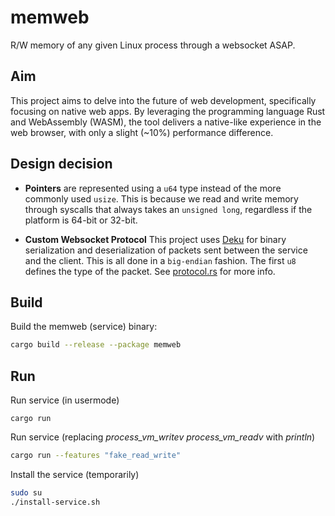 # memweb
R/W memory of any given Linux process through a websocket ASAP.

## Aim
This project aims to delve into the future of web development, specifically focusing on native web apps. By leveraging the programming language Rust and WebAssembly (WASM), the tool delivers a native-like experience in the web browser, with only a slight (~10%) performance difference.

## Design decision
* **Pointers** are represented using a `u64` type instead of the more commonly used `usize`. This is because we read and write memory through syscalls that always takes an `unsigned long`, regardless if the platform is 64-bit or 32-bit.

* **Custom Websocket Protocol** This project uses [Deku](https://github.com/sharksforarms/deku) for binary serialization and deserialization of packets sent between the service and the client. This is all done in a `big-endian` fashion. The first `u8` defines the type of the packet. See [protocol.rs](/shared/src/protocol.rs) for more info. 

## Build

Build the memweb (service) binary:
```bash
cargo build --release --package memweb
```
## Run

Run service (in usermode)
```
cargo run
```

Run service (replacing *process_vm_writev* *process_vm_readv* with *println*)
```bash
cargo run --features "fake_read_write"
```
Install the service (temporarily)
```bash
sudo su
./install-service.sh
```
